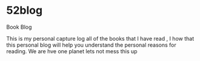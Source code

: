 # 52blog
Book Blog


This is my personal capture log all of the books that I have read , I how that this personal blog will help you understand the personal reasons for reading. We are hve one planet lets not mess this up